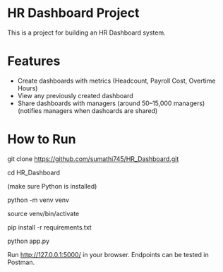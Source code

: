 # HR Dashboard Project

This is a project for building an HR Dashboard system.

# Features

- Create dashboards with metrics (Headcount, Payroll Cost, Overtime Hours)
- View any previously created dashboard 
- Share dashboards with managers (around 50–15,000 managers) (notifies managers when dashoards are shared)

# How to Run

git clone https://github.com/sumathi745/HR_Dashboard.git

cd HR_Dashboard

(make sure Python is installed)

python -m venv venv

source venv/bin/activate  

pip install -r requirements.txt

python app.py

Run http://127.0.0.1:5000/ in your browser.
Endpoints can be tested in Postman.